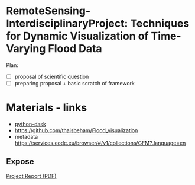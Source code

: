 # RemoteSensing-InterdisciplinaryProject: Techniques for Dynamic Visualization of Time-Varying Flood Data
Plan:
 - [ ] proposal of scientific question
 - [ ] preparing proposal + basic scratch of framework 

# Materials - links
- [python-dask](https://docs.eodc.eu/services/dask.html)
- https://github.com/thaisbeham/Flood_visualization
- metadata https://services.eodc.eu/browser/#/v1/collections/GFM?.language=en


## Expose
[Project Report (PDF)](dynamic-flood-visualization/docs/expose.pdf)


